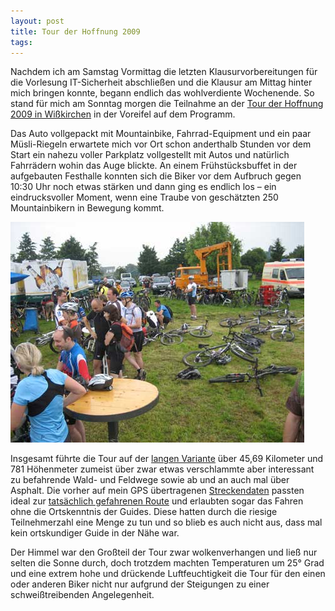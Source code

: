 ```yaml
---
layout: post
title: Tour der Hoffnung 2009
tags:
---
```


Nachdem ich am Samstag Vormittag die letzten Klausurvorbereitungen für die Vorlesung IT-Sicherheit abschließen und die Klausur am Mittag hinter mich bringen konnte, begann endlich das wohlverdiente Wochenende. So stand für mich am Sonntag morgen die Teilnahme an der [Tour der Hoffnung 2009 in Wißkirchen](http://www.eifel-mtb-guide.de/tdh) in der Voreifel auf dem Programm.

Das Auto vollgepackt mit Mountainbike, Fahrrad-Equipment und ein paar Müsli-Riegeln erwartete mich vor Ort schon anderthalb Stunden vor dem Start ein nahezu voller Parkplatz vollgestellt mit Autos und natürlich Fahrrädern wohin das Auge blickte. An einem Frühstücksbuffet in der aufgebauten Festhalle konnten sich die Biker vor dem Aufbruch gegen 10:30 Uhr noch etwas stärken und dann ging es endlich los – ein eindrucksvoller Moment, wenn eine Traube von geschätzten 250 Mountainbikern in Bewegung kommt.

![Tour der Hoffnung 2009](/images/2009-06-29/img_4374.jpg)

Insgesamt führte die Tour auf der [langen Variante](http://gpsies.com/map.do?fileId=amorrwmlkgsfzjww) über 45,69 Kilometer und 781 Höhenmeter zumeist über zwar etwas verschlammte aber interessant zu befahrende Wald- und Feldwege sowie ab und an auch mal über Asphalt. Die vorher auf mein GPS übertragenen [Streckendaten](http://www.eifel-mtb-guide.de/strecke) passten ideal zur [tatsächlich gefahrenen Route](http://gpsies.com/map.do?fileId=amorrwmlkgsfzjww) und erlaubten sogar das Fahren ohne die Ortskenntnis der Guides. Diese hatten durch die riesige Teilnehmerzahl eine Menge zu tun und so blieb es auch nicht aus, dass mal kein ortskundiger Guide in der Nähe war.

Der Himmel war den Großteil der Tour zwar wolkenverhangen und ließ nur selten die Sonne durch, doch trotzdem machten Temperaturen um 25° Grad und eine extrem hohe und drückende Luftfeuchtigkeit die Tour für den einen oder anderen Biker nicht nur aufgrund der Steigungen zu einer schweißtreibenden Angelegenheit.

